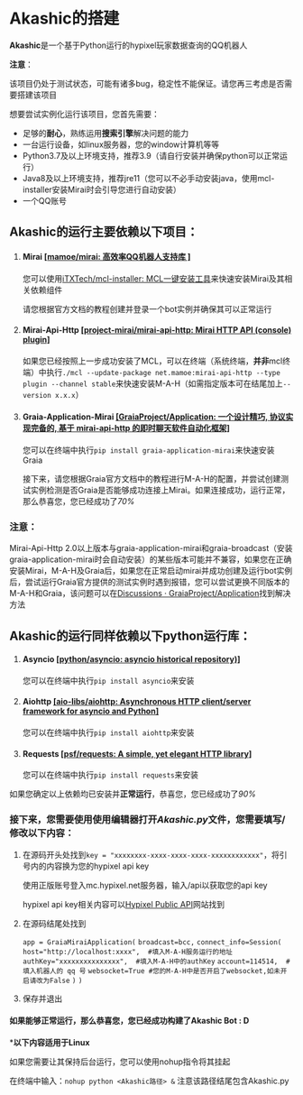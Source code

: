 # Akashic的搭建

**Akashic**是一个基于Python运行的hypixel玩家数据查询的QQ机器人



**注意**：

该项目仍处于测试状态，可能有诸多bug，稳定性不能保证。请您再三考虑是否需要搭建该项目



想要尝试实例化运行该项目，您首先需要：

- 足够的**耐心**，熟练运用**搜索引擎**解决问题的能力
- 一台运行设备，如linux服务器，您的window计算机等等
- Python3.7及以上环境支持，推荐3.9（请自行安装并确保python可以正常运行）
- Java8及以上环境支持，推荐jre11（您可以不必手动安装java，使用mcl-installer安装Mirai时会引导您进行自动安装）
- 一个QQ账号



## Akashic的运行主要依赖以下项目：

1. #### Mirai [[mamoe/mirai: 高效率QQ机器人支持库 ]](https://github.com/mamoe/mirai)

   您可以使用[iTXTech/mcl-installer: MCL一键安装工具](https://github.com/iTXTech/mcl-installer)来快速安装Mirai及其相关依赖组件

   请您根据官方文档的教程创建并登录一个bot实例并确保其可以正常运行

2. #### Mirai-Api-Http [[project-mirai/mirai-api-http: Mirai HTTP API (console) plugin]](https://github.com/project-mirai/mirai-api-http)

   如果您已经按照上一步成功安装了MCL，可以在终端（系统终端，**并非**mcl终端）中执行`./mcl --update-package net.mamoe:mirai-api-http --type plugin --channel stable`来快速安装M-A-H（如需指定版本可在结尾加上`--version x.x.x`）

3. #### Graia-Application-Mirai [[GraiaProject/Application: 一个设计精巧, 协议实现完备的, 基于 mirai-api-http 的即时聊天软件自动化框架]](https://github.com/GraiaProject/Application)

   您可以在终端中执行`pip install graia-application-mirai`来快速安装Graia

   接下来，请您根据Graia官方文档中的教程进行M-A-H的配置，并尝试创建测试实例检测是否Graia是否能够成功连接上Mirai。如果连接成功，运行正常，那么恭喜您，您已经成功了*70%*

### **注意：**

Mirai-Api-Http 2.0以上版本与graia-application-mirai和graia-broadcast（安装graia-application-mirai时会自动安装）的某些版本可能并不兼容，如果您在正确安装Mirai，M-A-H及Graia后，如果您在正常启动mirai并成功创建及运行bot实例后，尝试运行Graia官方提供的测试实例时遇到报错，您可以尝试更换不同版本的M-A-H和Graia，该问题可以在[Discussions · GraiaProject/Application](https://github.com/GraiaProject/Application/discussions)找到解决方法



## Akashic的运行同样依赖以下python运行库：

1. #### Asyncio [[python/asyncio: asyncio historical repository)]](https://github.com/python/asyncio)

   您可以在终端中执行`pip install asyncio`来安装

2. #### Aiohttp [[aio-libs/aiohttp: Asynchronous HTTP client/server framework for asyncio and Python]](https://github.com/aio-libs/aiohttp)

   您可以在终端中执行`pip install aiohttp`来安装

3. #### Requests [[psf/requests: A simple, yet elegant HTTP library]](https://github.com/psf/requests)

   您可以在终端中执行`pip install requests`来安装



如果您确定以上依赖均已安装并**正常运行**，恭喜您，您已经成功了*90%*

### 接下来，您需要使用使用编辑器打开*Akashic.py*文件，您需要填写/修改以下内容：

1. 在源码开头处找到`key = "xxxxxxxx-xxxx-xxxx-xxxx-xxxxxxxxxxxx"`，将引号内的内容换为您的hypixel api key

   使用正版账号登入mc.hypixel.net服务器，输入/api以获取您的api key

   hypixel api key相关内容可以[Hypixel Public API](https://api.hypixel.net/)网站找到

2. 在源码结尾处找到

   `app = GraiaMiraiApplication(`
       `broadcast=bcc,`
       `connect_info=Session(`
           `host="http://localhost:xxxx",  #填入M-A-H服务运行的地址`
           `authKey="xxxxxxxxxxxxxxx",  #填入M-A-H中的authKey`
           `account=114514,  #填入机器人的 qq 号`
           `websocket=True #您的M-A-H中是否开启了websocket,如未开启请改为False`
       `)`
   `)`

3. 保存并退出

#### 如果能够正常运行，那么恭喜您，您已经成功构建了**Akashic Bot** **: D**

***以下内容适用于Linux**

如果您需要让其保持后台运行，您可以使用nohup指令将其挂起

在终端中输入：`nohup python <Akashic路径> &` 注意该路径结尾包含Akashic.py

